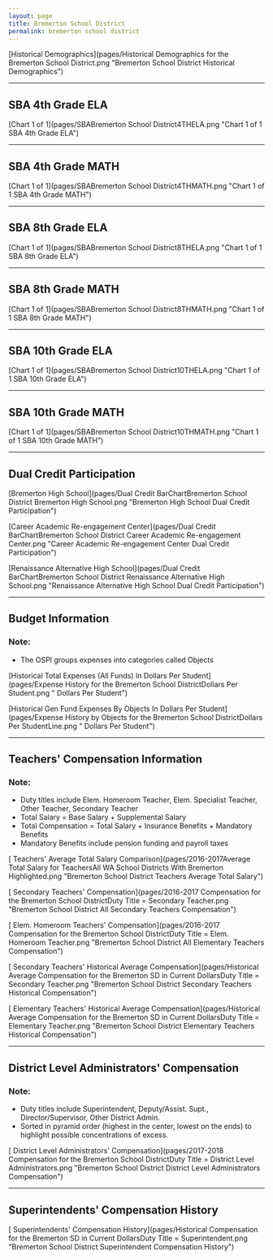 ```yaml
---
layout: page
title: Bremerton School District
permalink: bremerton school district
---
```



[Historical Demographics](pages/Historical Demographics for the Bremerton School District.png "Bremerton School District Historical Demographics")

___

## SBA 4th Grade ELA

[Chart 1 of 1](pages/SBABremerton School District4THELA.png "Chart 1 of 1 SBA 4th Grade ELA")


___

## SBA 4th Grade MATH

[Chart 1 of 1](pages/SBABremerton School District4THMATH.png "Chart 1 of 1 SBA 4th Grade MATH")


___

## SBA 8th Grade ELA

[Chart 1 of 1](pages/SBABremerton School District8THELA.png "Chart 1 of 1 SBA 8th Grade ELA")


___

## SBA 8th Grade MATH

[Chart 1 of 1](pages/SBABremerton School District8THMATH.png "Chart 1 of 1 SBA 8th Grade MATH")


___

## SBA 10th Grade ELA

[Chart 1 of 1](pages/SBABremerton School District10THELA.png "Chart 1 of 1 SBA 10th Grade ELA")


___

## SBA 10th Grade MATH

[Chart 1 of 1](pages/SBABremerton School District10THMATH.png "Chart 1 of 1 SBA 10th Grade MATH")


___

## Dual Credit Participation

[Bremerton High School](pages/Dual Credit BarChartBremerton School District Bremerton High School.png "Bremerton High School Dual Credit Participation")

[Career   Academic Re-engagement Center](pages/Dual Credit BarChartBremerton School District Career   Academic Re-engagement Center.png "Career   Academic Re-engagement Center Dual Credit Participation")

[Renaissance Alternative High School](pages/Dual Credit BarChartBremerton School District Renaissance Alternative High School.png "Renaissance Alternative High School Dual Credit Participation")


___

## Budget Information
### Note:
- The OSPI groups expenses into categories called Objects

[Historical Total Expenses (All Funds) In Dollars Per Student](pages/Expense History for the Bremerton School DistrictDollars Per Student.png " Dollars Per Student")

[Historical Gen Fund Expenses By Objects In Dollars Per Student](pages/Expense History by Objects for the Bremerton School DistrictDollars Per StudentLine.png " Dollars Per Student")


___

## Teachers' Compensation Information
### Note:
- Duty titles include Elem. Homeroom Teacher, Elem. Specialist Teacher, Other Teacher, Secondary Teacher
- Total Salary = Base Salary + Supplemental Salary
- Total Compensation = Total Salary + Insurance Benefits + Mandatory Benefits
- Mandatory Benefits include pension funding and payroll taxes

[ Teachers' Average Total Salary Comparison](pages/2016-2017Average Total Salary for TeachersAll WA School Districts With Bremerton Highlighted.png "Bremerton School District Teachers Average Total Salary")

[ Secondary Teachers' Compensation](pages/2016-2017 Compensation for the Bremerton School DistrictDuty Title = Secondary Teacher.png "Bremerton School District All Secondary Teachers Compensation")

[ Elem. Homeroom Teachers' Compensation](pages/2016-2017 Compensation for the Bremerton School DistrictDuty Title = Elem. Homeroom Teacher.png "Bremerton School District All Elementary Teachers Compensation")

[ Secondary Teachers' Historical Average Compensation](pages/Historical Average Compensation for the Bremerton SD in Current DollarsDuty Title = Secondary Teacher.png "Bremerton School District Secondary Teachers Historical Compensation")

[ Elementary Teachers' Historical Average Compensation](pages/Historical Average Compensation for the Bremerton SD in Current DollarsDuty Title = Elementary Teacher.png "Bremerton School District Elementary Teachers Historical Compensation")


___

## District Level Administrators' Compensation

### Note:
- Duty titles include Superintendent, Deputy/Assist. Supt., Director/Supervisor, Other District Admin.
- Sorted in pyramid order (highest in the center, lowest on the ends) to highlight possible concentrations of excess.

[ District Level Administrators' Compensation](pages/2017-2018 Compensation for the Bremerton School DistrictDuty Title = District Level Administrators.png "Bremerton School District District Level Administrators Compensation")


___

## Superintendents' Compensation History

[ Superintendents' Compensation History](pages/Historical Compensation for the Bremerton SD in Current DollarsDuty Title = Superintendent.png "Bremerton School District Superintendent Compensation History")

